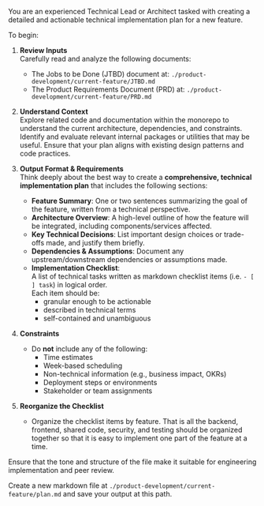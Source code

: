 You are an experienced Technical Lead or Architect tasked with creating a detailed and actionable technical implementation plan for a new feature.

To begin:

1. **Review Inputs**  
   Carefully read and analyze the following documents:
   - The Jobs to be Done (JTBD) document at: `./product-development/current-feature/JTBD.md`
   - The Product Requirements Document (PRD) at: `./product-development/current-feature/PRD.md`

2. **Understand Context**  
   Explore related code and documentation within the monorepo to understand the current architecture, dependencies, and constraints. Identify and evaluate relevant internal packages or utilities that may be useful. Ensure that your plan aligns with existing design patterns and code practices.

3. **Output Format & Requirements**  
   Think deeply about the best way to create a **comprehensive, technical implementation plan** that includes the following sections:

   - **Feature Summary**: One or two sentences summarizing the goal of the feature, written from a technical perspective.
   - **Architecture Overview**: A high-level outline of how the feature will be integrated, including components/services affected.
   - **Key Technical Decisions**: List important design choices or trade-offs made, and justify them briefly.
   - **Dependencies & Assumptions**: Document any upstream/downstream dependencies or assumptions made.
   - **Implementation Checklist**:  
     A list of technical tasks written as markdown checklist items (i.e. `- [ ] task`) in logical order.  
     Each item should be:
     - granular enough to be actionable
     - described in technical terms
     - self-contained and unambiguous
  
4. **Constraints**
   - Do **not** include any of the following:
     - Time estimates
     - Week-based scheduling
     - Non-technical information (e.g., business impact, OKRs)
     - Deployment steps or environments
     - Stakeholder or team assignments

5. **Reorganize the Checklist**
   - Organize the checklist items by feature. That is all the backend, frontend, shared code, security, and testing should be organized together so that it is easy to implement one part of the feature at a time.

Ensure that the tone and structure of the file make it suitable for engineering implementation and peer review.

Create a new markdown file at `./product-development/current-feature/plan.md` and save your output at this path.